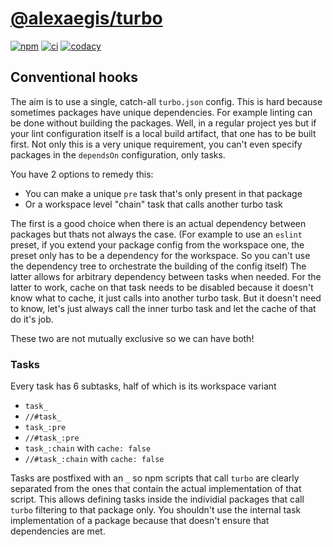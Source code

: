 # [@alexaegis/turbo](https://github.com/AlexAegis/js-tooling/tree/master/packages/turbo)

[![npm](https://img.shields.io/npm/v/@alexaegis/turbo/latest)](https://www.npmjs.com/package/@alexaegis/turbo)
[![ci](https://github.com/AlexAegis/js-tooling/actions/workflows/cicd.yml/badge.svg)](https://github.com/AlexAegis/js-tooling/actions/workflows/cicd.yml)
[![codacy](https://app.codacy.com/project/badge/Grade/7939332dc9454dc1b0529e720ff902e6)](https://www.codacy.com/gh/AlexAegis/js-tooling/dashboard?utm_source=github.com&utm_medium=referral&utm_content=AlexAegis/js-tooling&utm_campaign=Badge_Grade)

## Conventional hooks

The aim is to use a single, catch-all `turbo.json` config. This is hard because
sometimes packages have unique dependencies. For example linting can be done
without building the packages. Well, in a regular project yes but if your lint
configuration itself is a local build artifact, that one has to be built first.
Not only this is a very unique requirement, you can't even specify packages in
the `dependsOn` configuration, only tasks.

You have 2 options to remedy this:

- You can make a unique `pre` task that's only present in that package
- Or a workspace level "chain" task that calls another turbo task

The first is a good choice when there is an actual dependency between packages
but thats not always the case. (For example to use an `eslint` preset, if you
extend your package config from the workspace one, the preset only has to be a
dependency for the workspace. So you can't use the dependency tree to
orchestrate the building of the config itself) The latter allows for arbitrary
dependency between tasks when needed. For the latter to work, cache on that task
needs to be disabled because it doesn't know what to cache, it just calls into
another turbo task. But it doesn't need to know, let's just always call the
inner turbo task and let the cache of that do it's job.

These two are not mutually exclusive so we can have both!

### Tasks

Every task has 6 subtasks, half of which is its workspace variant

- `task_`
- `//#task_`
- `task_:pre`
- `//#task_:pre`
- `task_:chain` with `cache: false`
- `//#task_:chain` with `cache: false`

Tasks are postfixed with an `_` so npm scripts that call `turbo` are clearly
separated from the ones that contain the actual implementation of that script.
This allows defining tasks inside the individial packages that call `turbo`
filtering to that package only. You shouldn't use the internal task
implementation of a package because that doesn't ensure that dependencies are
met.
